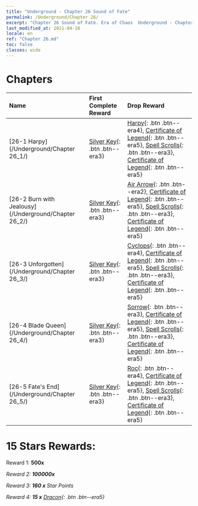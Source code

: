 ```yaml
---
title: "Underground - Chapter 26 Sound of Fate"
permalink: /Underground/Chapter 26/
excerpt: "Chapter 26 Sound of Fate. Era of Chaos  Underground - Chapter 26. Sound of Fate"
last_modified_at: 2021-04-10
locale: en
ref: "Chapter 26.md"
toc: false
classes: wide
---
```


  # Chapters

  | Name |  First Complete Reward | Drop Reward |
  |:------------|:------------|:------------| 
  | [26-1 Harpy](/Underground/Chapter 26_1/) | [Silver Key](/Items/con_693/){: .btn .btn--era3} | [Harpy](/Items/unt_245/){: .btn .btn--era4}, [Certificate of Legend](/Items/mat_95/){: .btn .btn--era5}, [Spell Scrolls](/Items/con_694/){: .btn .btn--era3}, [Certificate of Legend](/Items/mat_88/){: .btn .btn--era5} |
  | [26-2 Burn with Jealousy](/Underground/Chapter 26_2/) | [Silver Key](/Items/con_693/){: .btn .btn--era3} | [Air Arrow](/Items/her_449/){: .btn .btn--era2}, [Certificate of Legend](/Items/mat_95/){: .btn .btn--era5}, [Spell Scrolls](/Items/con_694/){: .btn .btn--era3}, [Certificate of Legend](/Items/mat_88/){: .btn .btn--era5} |
  | [26-3 Unforgotten](/Underground/Chapter 26_3/) | [Silver Key](/Items/con_693/){: .btn .btn--era3} | [Cyclops](/Items/unt_222/){: .btn .btn--era4}, [Certificate of Legend](/Items/mat_95/){: .btn .btn--era5}, [Spell Scrolls](/Items/con_694/){: .btn .btn--era3}, [Certificate of Legend](/Items/mat_88/){: .btn .btn--era5} |
  | [26-4 Blade Queen](/Underground/Chapter 26_4/) | [Silver Key](/Items/con_693/){: .btn .btn--era3} | [Sorrow](/Items/her_458/){: .btn .btn--era3}, [Certificate of Legend](/Items/mat_95/){: .btn .btn--era5}, [Spell Scrolls](/Items/con_694/){: .btn .btn--era3}, [Certificate of Legend](/Items/mat_88/){: .btn .btn--era5} |
  | [26-5 Fate's End](/Underground/Chapter 26_5/) | [Silver Key](/Items/con_693/){: .btn .btn--era3} | [Roc](/Items/unt_221/){: .btn .btn--era4}, [Certificate of Legend](/Items/mat_95/){: .btn .btn--era5}, [Spell Scrolls](/Items/con_694/){: .btn .btn--era3}, [Certificate of Legend](/Items/mat_88/){: .btn .btn--era5} |


  # 15 Stars Rewards:

 Reward 1:  **500x** <i class="fas fa-gem"/>

 Reward 2:  **100000x** <i class="fas fa-coins"/>

 Reward 3: **160 x** Star Points

 Reward 4: **15 x** [Dracon](/Items/her_387/){: .btn .btn--era5}

